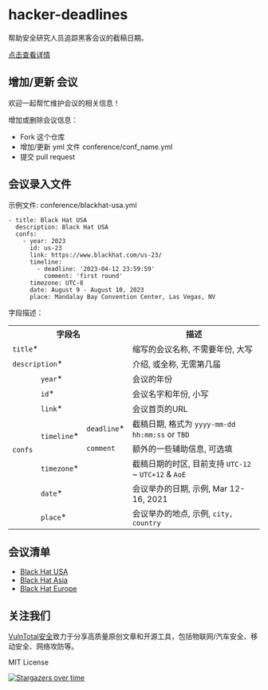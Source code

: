 # hacker-deadlines

帮助安全研究人员追踪黑客会议的截稿日期。

[点击查看详情](./ddl.md)

## 增加/更新 会议

欢迎一起帮忙维护会议的相关信息！

增加或删除会议信息：
- Fork 这个仓库
- 增加/更新 yml 文件 conference/conf_name.yml
- 提交 pull request

## 会议录入文件

示例文件: conference/blackhat-usa.yml

```
- title: Black Hat USA
  description: Black Hat USA
  confs:
    - year: 2023
      id: us-23
      link: https://www.blackhat.com/us-23/
      timeline:
        - deadline: '2023-04-12 23:59:59'
          comment: 'first round'
      timezone: UTC-8
      date: August 9 - August 10, 2023
      place: Mandalay Bay Convention Center, Las Vegas, NV
```

字段描述：

<table>
   <tr>
      <th colspan="3">字段名</th>
      <th>描述</th>
   </tr>
   <tr>
      <td colspan="3"><code>title</code>*</td>
      <td>缩写的会议名称, 不需要年份, 大写</td>
   </tr>
   <tr>
      <td colspan="3"><code>description</code>*</td>
      <td>介绍, 或全称, 无需第几届</td>
   </tr>
   <tr>
      <td rowspan="9"><code>confs</code></td>
      <td colspan="2"><code>year</code>*</td>
      <td>会议的年份</td>
   </tr>
   <tr>
      <td colspan="2"><code>id</code>*</td>
      <td>会议名字和年份, 小写</td>
   </tr>
   <tr>
      <td colspan="2"><code>link</code>*</td>
      <td>会议首页的URL</td>
   </tr>
   <tr>
      <td rowspan="2"><code>timeline</code>*</td>
      <td><code>deadline</code>*</td>
      <td>截稿日期, 格式为 <code>yyyy-mm-dd hh:mm:ss</code> or <code>TBD</code></td>
   </tr>
   <tr>
      <td><code>comment</code></td>
      <td>额外的一些辅助信息, 可选填</td>
   </tr>
   <tr>
      <td colspan="2"><code>timezone</code>*</td>
      <td>截稿日期的时区, 目前支持 <code>UTC-12</code> ~ <code>UTC+12</code> & <code>AoE</code></td>
   </tr>
   <tr>
      <td colspan="2"><code>date</code>*</td>
      <td>会议举办的日期, 示例, Mar 12-16, 2021</td>
   </tr>
   <tr>
      <td colspan="2"><code>place</code>*</td>
      <td>会议举办的地点, 示例, <code>city, country</code></td>
   </tr>
</table>

## 会议清单

- [Black Hat USA](https://www.blackhat.com/us-23/)
- [Black Hat Asia](https://www.blackhat.com/asia-23/)
- [Black Hat Europe](https://www.blackhat.com/eu-22/)

## 关注我们

[VulnTotal安全](https://github.com/VulnTotal-Team)致力于分享高质量原创文章和开源工具，包括物联网/汽车安全、移动安全、网络攻防等。

MIT License

[![Stargazers over time](https://starchart.cc/VulnTotal-Team/hacker-deadlines.svg)](https://starchart.cc/VulnTotal-Team/hacker-deadlines)

